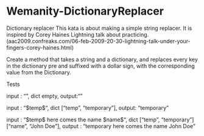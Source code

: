 # Wemanity-DictionaryReplacer
Dictionary replacer
This kata is about making a simple string replacer. It is inspired by Corey Haines Lightning talk about practicing. (aac2009.confreaks.com/06-feb-2009-20-30-lightning-talk-under-your-fingers-corey-haines.html)

Create a method that takes a string and a dictionary, and replaces every key in the dictionary pre and suffixed with a dollar sign, with the corresponding value from the Dictionary.

Tests

input : “”, dict empty, output:“”

input : “\$temp\$“, dict [“temp”, “temporary”], output: “temporary”

input : “\$temp\$ here comes the name \$name\$“, dict [“temp”, “temporary”] [“name”, “John Doe”], output : “temporary here comes the name John Doe”
